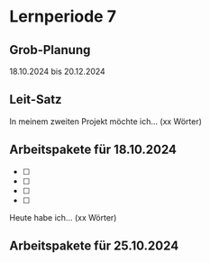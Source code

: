 # Lernperiode 7

## Grob-Planung

18.10.2024 bis 20.12.2024

## Leit-Satz

In meinem zweiten Projekt möchte ich... (xx Wörter)

## Arbeitspakete für 18.10.2024

- [ ] 
- [ ] 
- [ ] 
- [ ] 

Heute habe ich... (xx Wörter)

## Arbeitspakete für 25.10.2024
